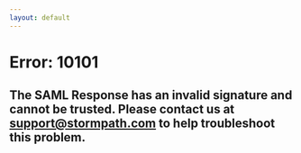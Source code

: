 ```yaml
---
layout: default
---
```


# Error: 10101
## The SAML Response has an invalid signature and cannot be trusted. Please contact us at support@stormpath.com to help troubleshoot this problem.
